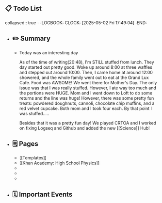 ## 📋 Todo List
collapsed:: true
	- :LOGBOOK:
	  CLOCK: [2025-05-02 Fri 17:49:04]
	  :END:
- ##  ✏️ Summary
	- Today was an interesting day
	  
	  As of the time of writing(20:48), I'm STILL stuffed from lunch. They day started out pretty good. Woke up around 8:00 at three waffles and stepped out around 10:00. Then, I came home at around 12:00 showered, and the whole family went out to eat at the Grand Lux Cafe. Food was AWSOME! We went there for Mother's Day. The only issue was that I was really stuffed. However, I ate way too much and the portions were HUGE. Mom and I went down to Loft to do some returns and the line was huge! However, there was some pretty fun treats: powdered doughnuts, cannoli, chocolate chip muffins, and a red velvet cupcake. Both mom and I took four each. By that point I was stuffed.....
	  
	  Besides that it was a pretty fun day! We played CRTOA and I worked on fixing Logseq and Github and added the new [[Science]] Hub!
- ## 🗒️ Pages
	- [[Templates]]
	- [[Khan Academy: High School Physics]]
	-
	-
	-
- ## 🗓️ Important Events